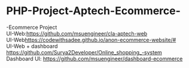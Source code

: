 # PHP-Project-Aptech-Ecommerce-
-Ecommerce Project
<br> UI-Web:<a>https://github.com/msuengineer/cla-aptech-web</a>
<br>UI-Web<a>https://codewithsadee.github.io/anon-ecommerce-website/#</a>
<br>UI-Web + dashboard <a>https://github.com/Surya2Developer/Online_shopping_-system</a>
<br>Dashboard UI: <a>https://github.com/msuengineer/dashboard-ecommerce</a>
